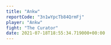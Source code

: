 ```yaml
---
title: "Ankw"
reportCode: "3n1wYpcTb84QrmFj"
player: "Ankw"
fight: "The Curator"
date: 2021-07-18T18:55:34.719000+00:00
---
```

